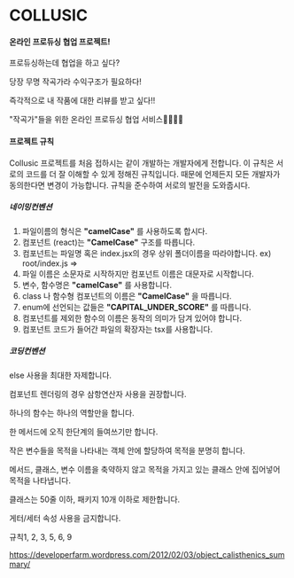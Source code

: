 # COLLUSIC

#### 온라인 프로듀싱 협업 프로젝트!

프로듀싱하는데 협업을 하고 싶다?

당장 무명 작곡가라 수익구조가 필요하다!

즉각적으로 내 작품에 대한 리뷰를 받고 싶다!!

"작곡가"들을 위한 온라인 프로듀싱 협업 서비스🎤🎶🎸🎹

#### 프로젝트 규칙

Collusic 프로젝트를 처음 접하시는 같이 개발하는 개발자에게 전합니다. 이 규칙은 서로의 코드를 더 잘 이해할 수 있게 정해진 규칙입니다. 때문에 언제든지 모든 개발자가 동의한다면 변경이 가능합니다. 규칙을 준수하여 서로의 발전을 도와줍시다.

##### 네이밍컨벤션

1. 파일이름의 형식은 **"camelCase"** 를 사용하도록 합시다.
2. 컴포넌트 (react)는 **"CamelCase"** 구조를 따릅니다.
3. 컴포넌트는 파일명 혹은 index.jsx의 경우 상위 폴더이름을 따라야합니다. ex) root/index.js =>
4. 파일 이름은 소문자로 시작하지만 컴포넌트 이름은 대문자로 시작합니다.
5. 변수, 함수명은 **"camelCase"** 를 사용합니다.
6. class 나 함수형 컴포넌트의 이름은 **"CamelCase"** 을 따릅니다.
7. enum에 선언되는 값들은 **"CAPITAL_UNDER_SCORE"** 를 따릅니다.
8. 컴포넌트를 제외한 함수의 이름은 동작의 의미가 담겨 있어야 합니다.
9. 컴포넌트 코드가 들어간 파일의 확장자는 tsx를 사용합니다.

##### 코딩컨벤션

else 사용을 최대한 자제합니다.

컴포넌트 렌더링의 경우 삼항연산자 사용을 권장합니다.

하나의 함수는 하나의 역할만을 합니다.

한 메서드에 오직 한단계의 들여쓰기만 합니다.

작은 변수들을 목적을 나타내는 객체 안에 할당하여 목적을 분명히 합니다.

메서드, 클래스, 변수 이름을 축약하지 않고 목적을 가지고 있는 클래스 안에 집어넣어 목적을 나타냅니다.

클래스는 50줄 이하, 패키지 10개 이하로 제한합니다.

게터/세터 속성 사용을 금지합니다.

규칙1, 2, 3, 5, 6, 9

https://developerfarm.wordpress.com/2012/02/03/object_calisthenics_summary/
